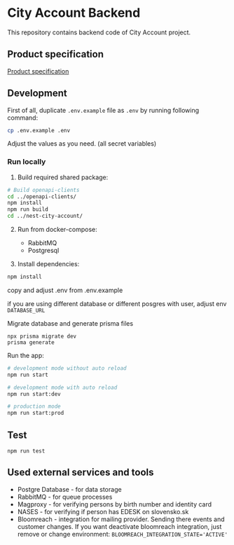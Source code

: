 # City Account Backend

This repository contains backend code of City Account project.

## Product specification

[Product specification](https://magistratba.sharepoint.com/:w:/s/InnovationTeam/Ee7urGwpSLBGnhyBYT5OJyAB9yPAd8xctA2I_xU6rYWbuA?e=ofobAR)

## Development

First of all, duplicate `.env.example` file as `.env` by running following command:

```bash
cp .env.example .env
```

Adjust the values as you need. (all secret variables)

### Run locally

1. Build required shared package:
```bash
# Build openapi-clients
cd ../openapi-clients/
npm install
npm run build
cd ../nest-city-account/
```

2. Run from docker-compose:
   - RabbitMQ
   - Postgresql

3. Install dependencies:
```bash
npm install
```

copy and adjust .env from .env.example

if you are using different database or different posgres with user, adjust env `DATABASE_URL`

Migrate database and generate prisma files

```
npx prisma migrate dev
prisma generate
```

Run the app:

```bash
# development mode without auto reload
npm run start

# development mode with auto reload
npm run start:dev

# production mode
npm run start:prod
```

## Test

```
npm run test
```

## Used external services and tools

- Postgre Database - for data storage
- RabbitMQ - for queue processes
- Magproxy - for verifying persons by birth number and identity card
- NASES - for verifying if person has EDESK on slovensko.sk
- Bloomreach - integration for mailing provider. Sending there events and customer changes. If you want deactivate bloomreach integration, just remove or change environment: `BLOOMREACH_INTEGRATION_STATE='ACTIVE'`
